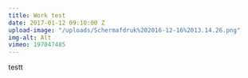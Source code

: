 ```yaml
---
title: Work test
date: 2017-01-12 09:10:00 Z
upload-image: "/uploads/Schermafdruk%202016-12-16%2013.14.26.png"
img-alt: Alt
vimeo: 197047485
---
```


testt
